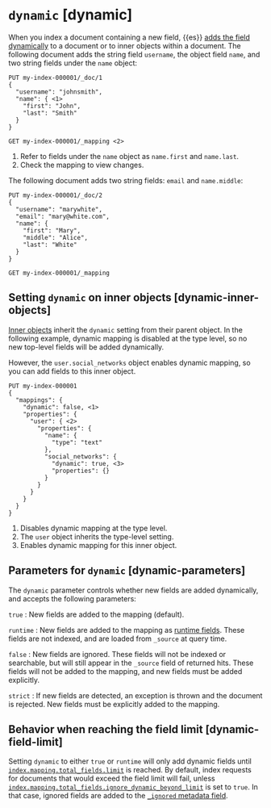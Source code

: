 # `dynamic` [dynamic]

When you index a document containing a new field, {{es}} [adds the field dynamically](dynamic-mapping.md) to a document or to inner objects within a document. The following document adds the string field `username`, the object field `name`, and two string fields under the `name` object:

```console
PUT my-index-000001/_doc/1
{
  "username": "johnsmith",
  "name": { <1>
    "first": "John",
    "last": "Smith"
  }
}

GET my-index-000001/_mapping <2>
```

1. Refer to fields under the `name` object as `name.first` and `name.last`.
2. Check the mapping to view changes.


The following document adds two string fields: `email` and `name.middle`:

```console
PUT my-index-000001/_doc/2
{
  "username": "marywhite",
  "email": "mary@white.com",
  "name": {
    "first": "Mary",
    "middle": "Alice",
    "last": "White"
  }
}

GET my-index-000001/_mapping
```

## Setting `dynamic` on inner objects [dynamic-inner-objects]

[Inner objects](object.md) inherit the `dynamic` setting from their parent object. In the following example, dynamic mapping is disabled at the type level, so no new top-level fields will be added dynamically.

However, the `user.social_networks` object enables dynamic mapping, so you can add fields to this inner object.

```console
PUT my-index-000001
{
  "mappings": {
    "dynamic": false, <1>
    "properties": {
      "user": { <2>
        "properties": {
          "name": {
            "type": "text"
          },
          "social_networks": {
            "dynamic": true, <3>
            "properties": {}
          }
        }
      }
    }
  }
}
```

1. Disables dynamic mapping at the type level.
2. The `user` object inherits the type-level setting.
3. Enables dynamic mapping for this inner object.



## Parameters for `dynamic` [dynamic-parameters]

The `dynamic` parameter controls whether new fields are added dynamically, and accepts the following parameters:

`true`
:   New fields are added to the mapping (default).

`runtime`
:   New fields are added to the mapping as [runtime fields](runtime.md). These fields are not indexed, and are loaded from `_source` at query time.

`false`
:   New fields are ignored. These fields will not be indexed or searchable, but will still appear in the `_source` field of returned hits. These fields will not be added to the mapping, and new fields must be added explicitly.

`strict`
:   If new fields are detected, an exception is thrown and the document is rejected. New fields must be explicitly added to the mapping.


## Behavior when reaching the field limit [dynamic-field-limit]

Setting `dynamic` to either `true` or `runtime` will only add dynamic fields until [`index.mapping.total_fields.limit`](mapping-settings-limit.md) is reached. By default, index requests for documents that would exceed the field limit will fail, unless [`index.mapping.total_fields.ignore_dynamic_beyond_limit`](mapping-settings-limit.md) is set to `true`. In that case, ignored fields are added to the [`_ignored` metadata field](mapping-ignored-field.md).


